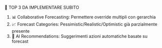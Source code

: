   🎯 TOP 3 DA IMPLEMENTARE SUBITO

  1. 📊 Collaborative Forecasting: Permettere override multipli con gerarchia
  2. 📈 Forecast Categories: Pessimistic/Realistic/Optimistic già parzialmente presente
  3. 🤖 AI Recommendations: Suggerimenti azioni automatiche basate su forecast